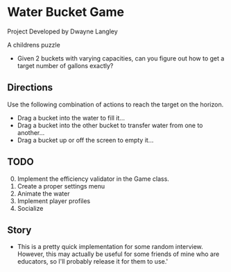 # Water Bucket Game
Project Developed by Dwayne Langley

A childrens puzzle
- Given 2 buckets with varying capacities, can you figure out how to get a target number of gallons exactly?


## Directions
Use the following combination of actions to reach the target on the horizon.
- Drag a bucket into the water to fill it...
- Drag a bucket into the other bucket to transfer water from one to another...
- Drag a bucket up or off the screen to empty it...


## TODO
0. Implement the efficiency validator in the Game class.
1. Create a proper settings menu
2. Animate the water
3. Implement player profiles
4. Socialize

## Story
- This is a pretty quick implementation for some random interview.  However, this may actually be useful for some friends of mine who are educators, so I'll probably release it for them to use.'
